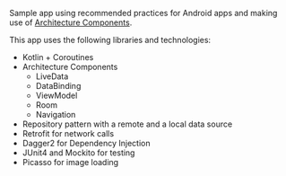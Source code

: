 Sample app using recommended practices for Android apps and making use of [Architecture Components](https://developer.android.com/topic/libraries/architecture/).

This app uses the following libraries and technologies:

- Kotlin + Coroutines
- Architecture Components
  - LiveData
  - DataBinding
  - ViewModel
  - Room
  - Navigation
- Repository pattern with a remote and a local data source
- Retrofit for network calls
- Dagger2 for Dependency Injection
- JUnit4 and Mockito for testing
- Picasso for image loading
